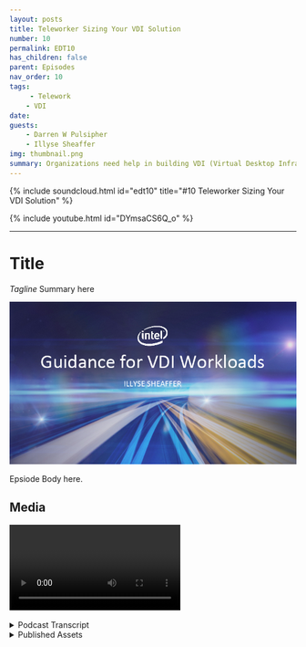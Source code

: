 ```yaml
---
layout: posts
title: Teleworker Sizing Your VDI Solution
number: 10
permalink: EDT10
has_children: false
parent: Episodes
nav_order: 10
tags:
     - Telework
    - VDI
date: 
guests:
    - Darren W Pulsipher
    - Illyse Sheaffer
img: thumbnail.png
summary: Organizations need help in building VDI (Virtual Desktop Infrastructure) solutions immediately. As IT Departments are adding VDI licenses locally to their current systems, they need to be aware that licenses alone don’t solve all of their problems.
---
```


{% include soundcloud.html id="edt10" title="#10 Teleworker Sizing Your VDI Solution" %}

{% include youtube.html id="DYmsaCS6Q_o" %}

---

# Title

*Tagline*
Summary here

![episode image](./thumbnail.png)

Epsiode Body here.

## Media

<video src='url'></video>

<details>
<summary> Podcast Transcript </summary>


</details>

<details>
<summary> Published Assets </summary>


</details>
